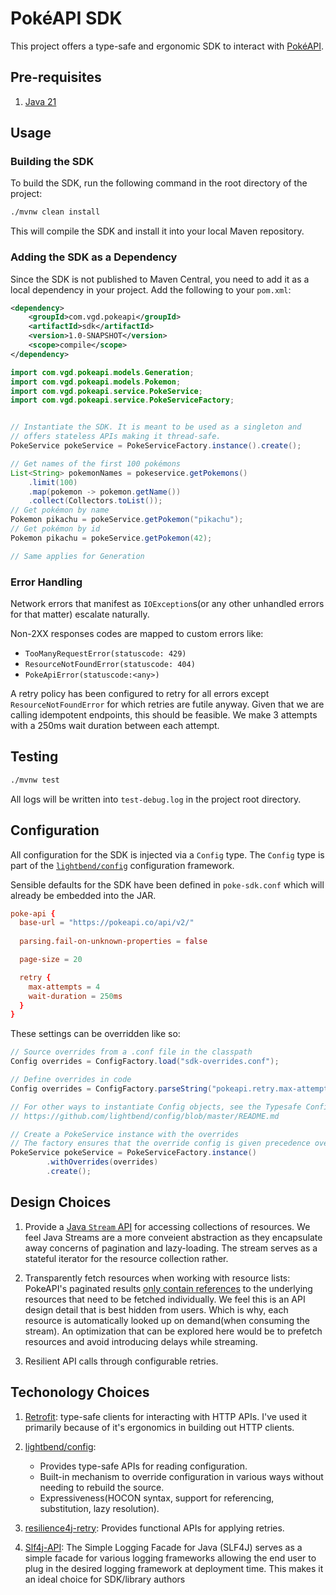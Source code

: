 # PokéAPI SDK

This project offers a type-safe and ergonomic SDK to interact with [PokéAPI](https://pokeapi.co/).

## Pre-requisites

1. [Java 21](https://www.oracle.com/java/technologies/javase/jdk21-archive-downloads.html)

## Usage


### Building the SDK

To build the SDK, run the following command in the root directory of the project:

```sh
./mvnw clean install
```

This will compile the SDK and install it into your local Maven repository.

### Adding the SDK as a Dependency

Since the SDK is not published to Maven Central, you need to add it as a local dependency in your project. Add the following to your `pom.xml`:

```xml
<dependency>
    <groupId>com.vgd.pokeapi</groupId>
    <artifactId>sdk</artifactId>
    <version>1.0-SNAPSHOT</version>
    <scope>compile</scope>
</dependency>
```

```java
import com.vgd.pokeapi.models.Generation;
import com.vgd.pokeapi.models.Pokemon;
import com.vgd.pokeapi.service.PokeService;
import com.vgd.pokeapi.service.PokeServiceFactory;


// Instantiate the SDK. It is meant to be used as a singleton and 
// offers stateless APIs making it thread-safe.
PokeService pokeService = PokeServiceFactory.instance().create();

// Get names of the first 100 pokémons
List<String> pokemonNames = pokeservice.getPokemons()
    .limit(100)
    .map(pokemon -> pokemon.getName())
    .collect(Collectors.toList());
// Get pokémon by name
Pokemon pikachu = pokeService.getPokemon("pikachu");
// Get pokémon by id
Pokemon pikachu = pokeService.getPokemon(42);

// Same applies for Generation
```

### Error Handling

Network errors that manifest as `IOException`s(or any other unhandled errors for that matter)
escalate naturally.

Non-2XX responses codes are mapped to custom errors like:
- `TooManyRequestError(statuscode: 429)`
- `ResourceNotFoundError(statuscode: 404)`
- `PokeApiError(statuscode:<any>)`

A retry policy has been  configured to retry for all errors except `ResourceNotFoundError` for
which retries are futile anyway. Given that we are calling idempotent endpoints, this should 
be feasible. 
We make 3 attempts with a 250ms wait duration between each attempt.

## Testing

```sh
./mvnw test
```

All logs will be written into `test-debug.log` in the project root directory.

## Configuration

All configuration for the SDK is injected via a `Config` type. The `Config` type is part of the 
[`lightbend/config`](https://github.com/lightbend/config) configuration framework. 

Sensible defaults for the SDK have been defined in `poke-sdk.conf` which will already be embedded into 
the JAR. 
```conf
poke-api {
  base-url = "https://pokeapi.co/api/v2/"
  
  parsing.fail-on-unknown-properties = false

  page-size = 20

  retry {
    max-attempts = 4
    wait-duration = 250ms
  }
}
```

These settings can be overridden like so:
```java
// Source overrides from a .conf file in the classpath
Config overrides = ConfigFactory.load("sdk-overrides.conf");

// Define overrides in code
Config overrides = ConfigFactory.parseString("pokeapi.retry.max-attempts = 3");

// For other ways to instantiate Config objects, see the Typesafe Config documentation:
// https://github.com/lightbend/config/blob/master/README.md

// Create a PokeService instance with the overrides
// The factory ensures that the override config is given precedence over the default config.
PokeService pokeService = PokeServiceFactory.instance()
        .withOverrides(overrides)
        .create();

```

## Design Choices

1. Provide a [Java `Stream` API](https://www.oracle.com/technical-resources/articles/java/ma14-java-se-8-streams.html) 
for accessing collections of resources. We feel Java Streams are a more conveient abstraction as they encapsulate away 
concerns of pagination and lazy-loading. The stream serves as a stateful iterator for the resource collection rather.

2. Transparently fetch resources when working with resource lists: PokeAPI's paginated results 
[only contain references](https://pokeapi.co/docs/v2#namedapiresource) to the underlying resources that need to be 
fetched individually. We feel this is an API design detail that is best hidden from users. Which is why, each
resource is automatically looked up on demand(when consuming the stream). An optimization that can be explored here
would be to prefetch resources and avoid introducing delays while streaming.

3. Resilient API calls through configurable retries.


## Techonology Choices

1. [Retrofit](https://square.github.io/retrofit/): type-safe clients for interacting with HTTP APIs. I've used it
primarily because of it's ergonomics in building out HTTP clients.

2. [lightbend/config](https://github.com/lightbend/config): 
    - Provides type-safe APIs for reading configuration.
    - Built-in mechanism to override configuration in various ways without needing to rebuild the source.
    - Expressiveness(HOCON syntax, support for referencing, substitution, lazy resolution).

3. [resilience4j-retry](https://resilience4j.readme.io/docs/retry): Provides functional APIs for applying retries.

5. [Slf4j-API](https://www.slf4j.org/): The Simple Logging Facade for Java (SLF4J) serves as a simple facade for various
logging frameworks allowing the end user to plug in the desired logging framework at deployment time. This makes it an
ideal choice for SDK/library authors

